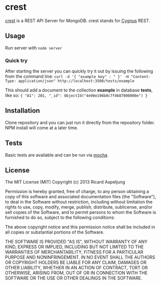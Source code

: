 # crest

[crest](http://github.com/cordazar/crest) is a REST API Server for MongoDB.
crest stands for [Cygnus](http://en.wiktionary.org/wiki/Cygnus) REST.


## Usage
Run server with `node server`

### Quick try
After starting the server you can quickly try it out by issuing the following from the command line:
`curl -d '{ "example key" : " }' -H "Content-Type: application/json" http://localhost:3500/tests/example`

This should add a document to the collection **example** in database **tests**, like so: `{ "A1": 201, "_id": ObjectId("4e90e196b0c7f4687000000e") }`


## Installation
Clone repository and you can just run it directly from the repository folder. NPM install will come at a later time.


## Tests
Basic tests are available and can be run via [mocha](http://visionmedia.github.com/mocha/).


## License
  
The MIT License (MIT)
Copyright (c) 2013 Ricard Aspeljung

Permission is hereby granted, free of charge, to any person obtaining a copy of this software and associated documentation files (the "Software"), to deal in the Software without restriction, including without limitation the rights to use, copy, modify, merge, publish, distribute, sublicense, and/or sell copies of the Software, and to permit persons to whom the Software is furnished to do so, subject to the following conditions:

The above copyright notice and this permission notice shall be included in all copies or substantial portions of the Software.

THE SOFTWARE IS PROVIDED "AS IS", WITHOUT WARRANTY OF ANY KIND, EXPRESS OR IMPLIED, INCLUDING BUT NOT LIMITED TO THE WARRANTIES OF MERCHANTABILITY, FITNESS FOR A PARTICULAR PURPOSE AND NONINFRINGEMENT. IN NO EVENT SHALL THE AUTHORS OR COPYRIGHT HOLDERS BE LIABLE FOR ANY CLAIM, DAMAGES OR OTHER LIABILITY, WHETHER IN AN ACTION OF CONTRACT, TORT OR OTHERWISE, ARISING FROM, OUT OF OR IN CONNECTION WITH THE SOFTWARE OR THE USE OR OTHER DEALINGS IN THE SOFTWARE.

